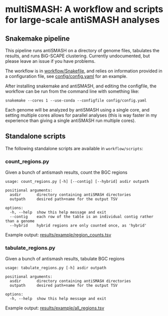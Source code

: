 # multiSMASH: A workflow and scripts for large-scale antiSMASH analyses

## Snakemake pipeline

This pipeline runs antiSMASH on a directory of genome files, tabulates the results, and runs BiG-SCAPE clustering. Currently undocumented, but please leave an issue if you have problems. 

The workflow is in [workflow/Snakefile](workflow/Snakefile), and relies on information provided in a configuration file, see [config/config.yaml](config/config.yaml) for an example.

After installing snakemake and antiSMASH, and editing the configfile, the workflow can be run from the command line with something like:

`snakemake --cores 1 --use-conda --configfile config/config.yaml`

Each genome will be analyzed by antiSMASH using a single core, and setting multiple cores allows for parallel analyses (this is way faster in my experience than giving a single antiSMASH run multiple cores). 

## Standalone scripts

The following standalone scripts are available in `workflow/scripts`:

### count_regions.py
Given a bunch of antismash results, count the BGC regions
```
usage: count_regions.py [-h] [--contig] [--hybrid] asdir outpath

positional arguments:
  asdir       directory containing antiSMASH directories
  outpath     desired path+name for the output TSV

options:
  -h, --help  show this help message and exit
  --contig    each row of the table is an individual contig rather than a genome
  --hybrid    hybrid regions are only counted once, as 'hybrid'
```

Example output: [results/example/region_counts.tsv](results/example/region_counts.tsv)

### tabulate_regions.py
Given a bunch of antismash results, tabulate BGC regions

```
usage: tabulate_regions.py [-h] asdir outpath

positional arguments:
  asdir       directory containing antiSMASH directories
  outpath     desired path+name for the output TSV

options:
  -h, --help  show this help message and exit
```

Example output: [results/example/all_regions.tsv](results/example/all_regions.tsv)
